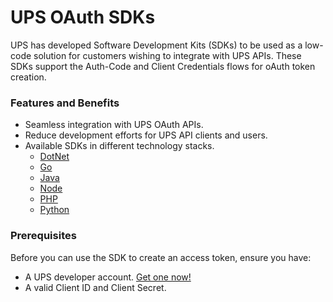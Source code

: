 # UPS OAuth SDKs
UPS has developed Software Development Kits (SDKs) to be used as a low-code solution for customers wishing to integrate with UPS APIs. These SDKs support the Auth-Code and Client Credentials flows for oAuth token creation.
 
### Features and Benefits
- Seamless integration with UPS OAuth APIs.
- Reduce development efforts for UPS API clients and users.
- Available SDKs in different technology stacks.
  - [DotNet](https://github.com/UPS-API/UPS-SDKs/tree/Dotnet)
  - [Go](https://github.com/UPS-API/UPS-SDKs/tree/Go)
  - [Java](https://github.com/UPS-API/UPS-SDKs/tree/Java)
  - [Node](https://github.com/UPS-API/UPS-SDKs/tree/Node)
  - [PHP](https://github.com/UPS-API/UPS-SDKs/tree/PHP)
  - [Python](https://github.com/UPS-API/UPS-SDKs/tree/Python)

### Prerequisites
Before you can use the SDK to create an access token, ensure you have:
- A UPS developer account. [Get one now!](https://developer.ups.com/)
- A valid Client ID and Client Secret.
